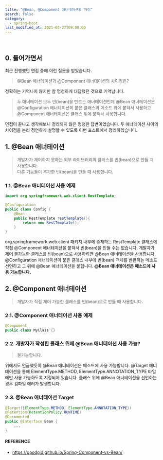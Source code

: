```yaml
---
title: "@Bean, @Component 애너테이션의 차이"
search: false
category:
  - spring-boot
last_modified_at: 2021-03-27T09:00:00
---
```


<br>

## 0. 들어가면서

최근 진행했던 면접 중에 이런 질문을 받았습니다. 

> @Bean 애너테이션과 @Component 애너테이션의 차이점은?

정확히는 기억나지 않지만 참 멍청하게 대답했던 것으로 기억납니다.

> 두 애너테이션 모두 빈(bean)을 만드는 애너테이션인데 
> @Bean 애너테이션은 @Configuration 애너테이션이 붙은 클래스의 메소드 위에 붙혀서 사용하고 
> @Component 애너테이션은 클래스 위에 붙혀서 사용합니다. 

면접이 끝나고 생각해보니 정리되지 않은 멍청한 답변이었습니다. 
두 애너테이션 사이의 차이점을 논리 정연하게 설명할 수 있도록 이번 포스트에서 정리하겠습니다. 

## 1. @Bean 애너테이션

> 개발자가 제어하지 못하는 외부 라이브러리의 클래스를 빈(bean)으로 만들 때 사용합니다.<br>
> 다른 기능들이 추가한 빈(bean)을 만들 때 사용합니다.

### 1.1. @Bean 애너테이션 사용 예제

```java
import org.springframework.web.client.RestTemplate;

@Configuration
public class Config {
    @Bean
    public RestTemplate restTemplate(){
        return new RestTemplate();
    }
}
```

org.springframework.web.client 패키지 내부에 존재하는 RestTemplate 클래스에 직접 @Component 애너테이션을 붙혀서 빈(bean)을 만들 수는 없습니다. 
개발자가 제어 불가능한 클래스를 빈(bean)으로 사용하려면 @Bean 애너테이션을 사용합니다. 
@Configuration 애너테이션이 붙은 클래스 내부에 빈(bean) 객체를 반환하는 메소드 선언하고 그 위에 @Bean 애너테이션을 붙힙니다. 
**@Bean 애너테이션은 메소드에 사용 가능합니다.**

## 2. @Component 애너테이션

> 개발자가 직접 제어 가능한 클래스를 빈(bean)으로 만들 때 사용합니다.

### 2.1. @Component 애너테이션 사용 예제

```java
@Component
public class MyClass {}
```

### 2.2. 개발자가 작성한 클래스 위에 @Bean 애너테이션 사용 가능?

> 불가능합니다.

위에서도 언급했듯이 @Bean 애너테이션은 메소드에 사용 가능합니다. 
@Target 애너테이션을 통해 ElementType.METHOD, ElementType.ANNOTATION_TYPE 타입에만 사용 가능하도록 지정되어 있습니다. 
클래스 위에 @Bean 애너테이션을 선언하는 경우 컴파일 에러가 발생합니다.

### 2.3. @Bean 애너테이션 Target

```java
@Target({ElementType.METHOD, ElementType.ANNOTATION_TYPE})
@Retention(RetentionPolicy.RUNTIME)
@Documented
public @interface Bean {
    ...
}
```

#### REFERENCE
- <https://goodgid.github.io/Spring-Component-vs-Bean/>